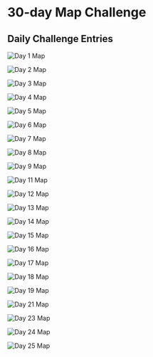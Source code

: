 # 30-day Map Challenge

## Daily Challenge Entries

<!--### Day 1: [Theme Title]-->
<!--**Theme Description:**-->


<!--**Map Image:**-->
![Day 1 Map](data/Day1.gif)

<!--**Reflections:**-->

<!--**Map Image:**-->
![Day 2 Map](data/Day2.png)

<!--**Map Image:**-->
![Day 3 Map](data/Day3.png)

<!--**Map Image:**-->
![Day 4 Map](data/Day4.png)

<!--**Map Image:**-->
![Day 5 Map](data/Day5.jpg)

<!--**Map Image:**-->
![Day 6 Map](data/Day6.png)

<!--**Map Image:**-->
![Day 7 Map](data/Day77.PNG)

<!--**Map Image:**-->
![Day 8 Map](data/Day88.png)

<!--**Reflections:**-->

<!--**Map Image:**-->
![Day 9 Map](data/Day9.png)

<!--**Map Image:**-->
![Day 11 Map](data/Day11.PNG)

<!--**Map Image:**-->
![Day 12 Map](data/Day122.PNG)

<!--**Map Image:**-->
![Day 13 Map](data/Day13.gif)

<!--**Map Image:**-->
![Day 14 Map](data/Day14.PNG)

<!--**Map Image:**-->
![Day 15 Map](data/Day155.jpg)

<!--**Map Image:**-->
![Day 16 Map](data/Day16.gif)

<!--**Map Image:**-->
![Day 17 Map](data/Day177.jpg)

![Day 18 Map](data/Day188.png)

![Day 19 Map](data/Day19.png)

![Day 21 Map](data/Day21.gif)

![Day 23 Map](data/Day23.png)

![Day 24 Map](data/Day244.png)

![Day 25 Map](data/Day255.png)
<!--[...repeat sections for Day 2 through Day 30...]-->

<!--### Day 30: [Theme Title]-->
<!--**Theme Description:**-->


<!--**Map Image:**-->
<!--![Day 30 Map](data/day30_map.png)-->

<!--**Reflections:**-->
<!--- Add your reflections or any other information here.-->
